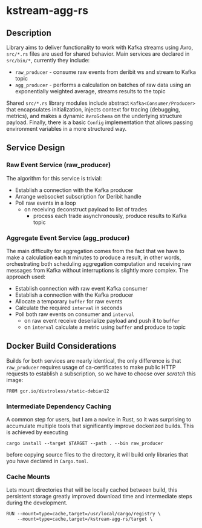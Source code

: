 # kstream-agg-rs

## Description
Library aims to deliver functionality to work with Kafka streams using Avro, `src/*.rs` files are used for shared behavior. Main services are declared in `src/bin/*`, currently they include:
* `raw_producer` - consume raw events from deribit ws and stream to Kafka topic
* `agg_producer` - performs a calculation on batches of raw data using an exponentially weighted average, streams results to the topic

Shared `src/*.rs` library modules include abstract `Kafka<Consumer/Producer>` that encapsulates initialization, injects context for tracing (debugging, metrics), and makes a dynamic `AvroSchema` on the underlying structure payload. Finally, there is a basic `Config` implementation that allows passing environment variables in a more structured way.

## Service Design
### Raw Event Service (raw_producer)
The algorithm for this service is trivial:
- Establish a connection with the Kafka producer
- Arrange websocket subscription for Deribit handle 
- Poll raw events in a loop
	- on receiving deconstruct payload to list of trades
		- process each trade asynchronously, produce results to Kafka topic

### Aggregate Event Service (agg_producer)
The main difficulty for aggregation comes from the fact that we have to make a calculation each `N` minutes to produce a result, in other words, orchestrating both scheduling aggregation computation and receiving raw messages from Kafka without interruptions is slightly more complex. The approach used:
- Establish connection with raw event Kafka consumer
- Establish a connection with the Kafka producer
- Allocate a temporary `buffer` for raw events
- Calculate the required `interval` in seconds
- Poll both raw events on consumer and `interval`
	- on raw event receive deserialize payload and push it to `buffer`
	- on `interval` calculate a metric using `buffer` and produce to topic


## Docker Build Considerations
Builds for both services are nearly identical, the only difference is that `raw_producer` requires usage of ca-certificates to make public HTTP requests to establish a subscription, so we have to choose over *scratch* this image:
```
FROM gcr.io/distroless/static-debian12
```

### Intermediate Dependency Caching
A common step for users, but I am a novice in Rust, so it was surprising to accumulate multiple tools that significantly improve dockerized builds. This is achieved by executing
```
cargo install --target $TARGET --path . --bin raw_producer
```
before copying source files to the directory, it will build only libraries that you have declared in `Cargo.toml`.

### Cache Mounts
Lets mount directories that will be locally cached between build, this persistent storage greatly improved download time and intermediate steps during the development.
```
RUN --mount=type=cache,target=/usr/local/cargo/registry \
	--mount=type=cache,target=/kstream-agg-rs/target \
```